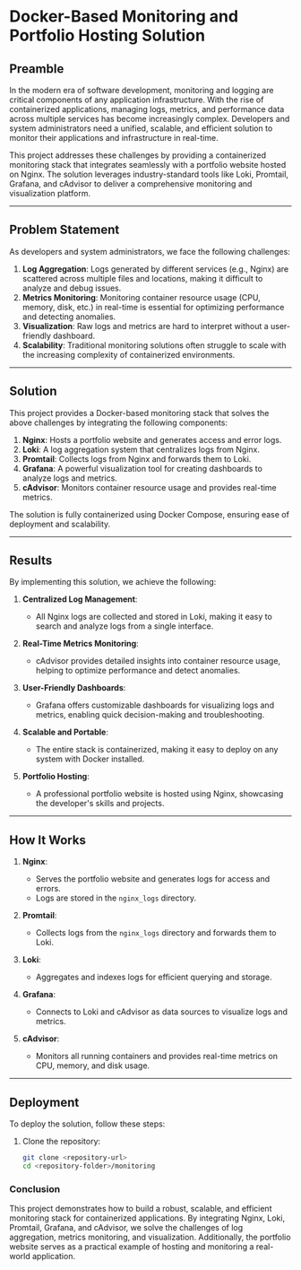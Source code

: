 # Docker-Based Monitoring and Portfolio Hosting Solution

## Preamble

In the modern era of software development, monitoring and logging are critical components of any application infrastructure. With the rise of containerized applications, managing logs, metrics, and performance data across multiple services has become increasingly complex. Developers and system administrators need a unified, scalable, and efficient solution to monitor their applications and infrastructure in real-time.

This project addresses these challenges by providing a containerized monitoring stack that integrates seamlessly with a portfolio website hosted on Nginx. The solution leverages industry-standard tools like Loki, Promtail, Grafana, and cAdvisor to deliver a comprehensive monitoring and visualization platform.

---

## Problem Statement

As developers and system administrators, we face the following challenges:

1. **Log Aggregation**: Logs generated by different services (e.g., Nginx) are scattered across multiple files and locations, making it difficult to analyze and debug issues.
2. **Metrics Monitoring**: Monitoring container resource usage (CPU, memory, disk, etc.) in real-time is essential for optimizing performance and detecting anomalies.
3. **Visualization**: Raw logs and metrics are hard to interpret without a user-friendly dashboard.
4. **Scalability**: Traditional monitoring solutions often struggle to scale with the increasing complexity of containerized environments.

---

## Solution

This project provides a Docker-based monitoring stack that solves the above challenges by integrating the following components:

1. **Nginx**: Hosts a portfolio website and generates access and error logs.
2. **Loki**: A log aggregation system that centralizes logs from Nginx.
3. **Promtail**: Collects logs from Nginx and forwards them to Loki.
4. **Grafana**: A powerful visualization tool for creating dashboards to analyze logs and metrics.
5. **cAdvisor**: Monitors container resource usage and provides real-time metrics.

The solution is fully containerized using Docker Compose, ensuring ease of deployment and scalability.

---

## Results

By implementing this solution, we achieve the following:

1. **Centralized Log Management**:
   - All Nginx logs are collected and stored in Loki, making it easy to search and analyze logs from a single interface.

2. **Real-Time Metrics Monitoring**:
   - cAdvisor provides detailed insights into container resource usage, helping to optimize performance and detect anomalies.

3. **User-Friendly Dashboards**:
   - Grafana offers customizable dashboards for visualizing logs and metrics, enabling quick decision-making and troubleshooting.

4. **Scalable and Portable**:
   - The entire stack is containerized, making it easy to deploy on any system with Docker installed.

5. **Portfolio Hosting**:
   - A professional portfolio website is hosted using Nginx, showcasing the developer's skills and projects.

---

## How It Works

1. **Nginx**:
   - Serves the portfolio website and generates logs for access and errors.
   - Logs are stored in the `nginx_logs` directory.

2. **Promtail**:
   - Collects logs from the `nginx_logs` directory and forwards them to Loki.

3. **Loki**:
   - Aggregates and indexes logs for efficient querying and storage.

4. **Grafana**:
   - Connects to Loki and cAdvisor as data sources to visualize logs and metrics.

5. **cAdvisor**:
   - Monitors all running containers and provides real-time metrics on CPU, memory, and disk usage.

---

## Deployment

To deploy the solution, follow these steps:

1. Clone the repository:
   ```bash
   git clone <repository-url>
   cd <repository-folder>/monitoring

### Conclusion
This project demonstrates how to build a robust, scalable, and efficient monitoring stack for containerized applications. By integrating Nginx, Loki, Promtail, Grafana, and cAdvisor, we solve the challenges of log aggregation, metrics monitoring, and visualization. Additionally, the portfolio website serves as a practical example of hosting and monitoring a real-world application.